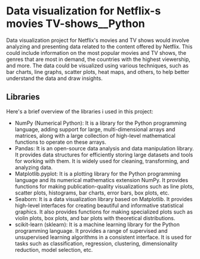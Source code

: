 # Data visualization for Netflix-s movies TV-shows__Python
Data visualization project for Netflix's movies and TV shows would involve analyzing and presenting data related to the content offered by Netflix.
This could include information on the most popular movies and TV shows, the genres that are most in demand, the countries with the highest viewership, and more. The data could be visualized using various techniques, such as bar charts, line graphs, scatter plots, heat maps, and others, to help better understand the data and draw insights. 

## Libraries
Here's a brief overview of the libraries i used in this project:
- NumPy (Numerical Python): It is a library for the Python programming language, adding support for large, multi-dimensional arrays and matrices, along with a large collection of high-level mathematical functions to operate on these arrays.
- Pandas: It is an open-source data analysis and data manipulation library. It provides data structures for efficiently storing large datasets and tools for working with them. It is widely used for cleaning, transforming, and analyzing data.
- Matplotlib.pyplot: It is a plotting library for the Python programming language and its numerical mathematics extension NumPy. It provides functions for making publication-quality visualizations such as line plots, scatter plots, histograms, bar charts, error bars, box plots, etc.
- Seaborn: It is a data visualization library based on Matplotlib. It provides high-level interfaces for creating beautiful and informative statistical graphics. It also provides functions for making specialized plots such as violin plots, box plots, and bar plots with theoretical distributions.
- scikit-learn (sklearn): It is a machine learning library for the Python programming language. It provides a range of supervised and unsupervised learning algorithms in a consistent interface. It is used for tasks such as classification, regression, clustering, dimensionality reduction, model selection, etc.

